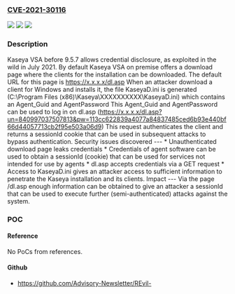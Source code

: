 ### [CVE-2021-30116](https://cve.mitre.org/cgi-bin/cvename.cgi?name=CVE-2021-30116)
![](https://img.shields.io/static/v1?label=Product&message=n%2Fa&color=blue)
![](https://img.shields.io/static/v1?label=Version&message=n%2Fa&color=blue)
![](https://img.shields.io/static/v1?label=Vulnerability&message=n%2Fa&color=brighgreen)

### Description

Kaseya VSA before 9.5.7 allows credential disclosure, as exploited in the wild in July 2021. By default Kaseya VSA on premise offers a download page where the clients for the installation can be downloaded. The default URL for this page is https://x.x.x.x/dl.asp When an attacker download a client for Windows and installs it, the file KaseyaD.ini is generated (C:\Program Files (x86)\Kaseya\XXXXXXXXXX\KaseyaD.ini) which contains an Agent_Guid and AgentPassword This Agent_Guid and AgentPassword can be used to log in on dl.asp (https://x.x.x.x/dl.asp?un=840997037507813&pw=113cc622839a4077a84837485ced6b93e440bf66d44057713cb2f95e503a06d9) This request authenticates the client and returns a sessionId cookie that can be used in subsequent attacks to bypass authentication. Security issues discovered --- * Unauthenticated download page leaks credentials * Credentials of agent software can be used to obtain a sessionId (cookie) that can be used for services not intended for use by agents * dl.asp accepts credentials via a GET request * Access to KaseyaD.ini gives an attacker access to sufficient information to penetrate the Kaseya installation and its clients. Impact --- Via the page /dl.asp enough information can be obtained to give an attacker a sessionId that can be used to execute further (semi-authenticated) attacks against the system.

### POC

#### Reference
No PoCs from references.

#### Github
- https://github.com/Advisory-Newsletter/REvil-

